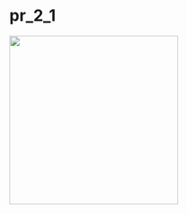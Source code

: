 # pr_2_1
<img src="https://github.com/hirenkhasatiya/core_flutter/assets/121547143/0545fedf-81fe-489b-8acc-5484c025d152" width ="300">
